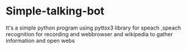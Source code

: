 # Simple-talking-bot
It's a simple python program using pyttsx3 library for speach ,speach recognition for recording and webbrowser and wikipedia to gather information and open webs
